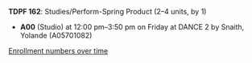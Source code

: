 **TDPF 162**: Studies/Perform-Spring Product (2–4 units, by 1)

- **A00** (Studio) at 12:00 pm–3:50 pm on Friday at DANCE 2 by Snaith, Yolande (A05701082)

[Enrollment numbers over time](./TDPF162.tsv)
